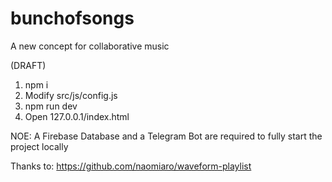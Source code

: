 # bunchofsongs
A new concept for collaborative music

(DRAFT)

1. npm i
2. Modify src/js/config.js
3. npm run dev
4. Open 127.0.0.1/index.html

NOE: A Firebase Database and a Telegram Bot are required to fully start the project locally

Thanks to:
https://github.com/naomiaro/waveform-playlist
